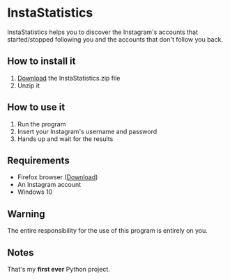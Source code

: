 # InstaStatistics

InstaStatistics helps you to discover the Instagram's accounts that started/stopped following you and the accounts that don't follow you back.

## How to install it

1. [Download](https://github.com/fraste97/InstaStatistics/raw/master/InstaStatistics.zip) the InstaStatistics.zip file
1. Unzip it

## How to use it

1. Run the program
1. Insert your Instagram's username and password
1. Hands up and wait for the results  

## Requirements

* Firefox browser ([Download](https://www.mozilla.org/it/firefox/new/))
* An Instagram account
* Windows 10

## Warning

The entire responsibility for the use of this program is entirely on you.

## Notes

That's my **first ever** Python project.
